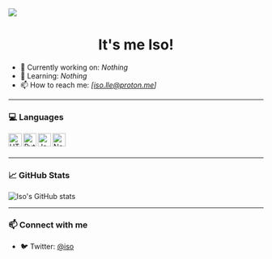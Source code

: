 <div class="crop-container">
  <img src="https://i.ibb.co/qMVWBr8P/68747470733a2f2f692e70696e696d672e636f6d2f31323030782f39332f38612f37632f3933386137633362313531353061.jpg">
</div>

<h1 align="center">It's me Iso!</h1>

- 🔭 Currently working on: *Nothing*  
- 🌱 Learning: *Nothing*   
- 📫 How to reach me: *[iso.lle@proton.me]*  

---

### 💻 Languages

<img align="left" alt="HTML5" width="26px" src="https://cdn.jsdelivr.net/gh/devicons/devicon/icons/html5/html5-original.svg" />
<img align="left" alt="Python" width="26px" src="https://cdn.jsdelivr.net/gh/devicons/devicon/icons/python/python-original.svg" />
<img align="left" alt="JavaScript" width="26px" src="https://cdn.jsdelivr.net/gh/devicons/devicon/icons/javascript/javascript-original.svg" />
<img align="left" alt="Nodejs" width="26px" src="https://raw.githubusercontent.com/devicons/devicon/refs/tags/v2.16.0/icons/nodejs/nodejs-original.svg" />
<br/><br/>

---

### 📈 GitHub Stats

![Iso's GitHub stats](https://github-readme-stats.vercel.app/api?username=your-github-username&show_icons=true&theme=radical)

---

### 📫 Connect with me

- 🐦 Twitter: [@iso](https://twitter.com/your_twitter)  
